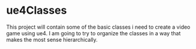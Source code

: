 # ue4Classes
This project will contain some of the basic classes i need to create a video game using ue4.
I am going to try to organize the classes in a way that makes the most sense hierarchically.
